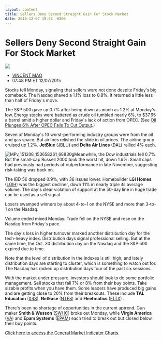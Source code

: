 ```yaml
---
layout: content
title: Sellers Deny Second Straight Gain For Stock Market
date: 2015-12-07 19:48 -0800
---
```



Sellers Deny Second Straight Gain For Stock Market
===================================================


![](https://www.investors.com/wp-content/themes/ibd/dist/images/ibd-placeholder.png)

* [VINCENT MAO](https://www.investors.com/author/maov/ "Posts by VINCENT MAO")
* 07:48 PM ET 12/07/2015




Stocks fell Monday, signaling that sellers were not done despite Friday's big comeback. The Nasdaq shaved a 1.1% loss to 0.8%. It returned a little less than half of Friday's move.


The S&P 500 gave up 0.7% after being down as much as 1.2% at Monday's low. Energy stocks were battered as crude oil tumbled nearly 6%, to $37.65 a barrel amid a higher dollar and Friday's lack of action from OPEC. (See [Oil Plunges 6% After OPEC Fails To Cut Output](http://news.investors.com/investing-futures/120715-784160-oil-plunges-6-after-opec-fails-to-cut-output.htm).)


Seven of Monday's 10 worst-performing industry groups were from the oil and gas space. But airlines relished the slide in oil prices. The airline group cruised up 1.2%. **JetBlue** ([JBLU](https://research.investors.com/quote.aspx?symbol=JBLU)) and **Delta Air Lines** ([DAL](https://research.investors.com/quote.aspx?symbol=DAL)) rallied 4% each.


![MPv_151208_153658261_68830g](https://www.investors.com/wp-content/uploads/2015/12/MPv_151208_153658261_68830g.gif)Meanwhile, the Dow industrials fell 0.7%. But the small-cap Russell 2000 took the worst hit, down 1.6%. Small caps had previously had periods of outperformance in late November, suggesting risk-taking was back on.


The IBD 50 dropped 0.9%, with 36 issues lower. Homebuilder **LGI Homes** ([LGIH](https://research.investors.com/quote.aspx?symbol=LGIH)) was the biggest decliner, down 11% in nearly triple its average volume. The day's clear violation of support at the 50-day line in huge trade can be used as a sell signal.


Losers swamped winners by about 4-to-1 on the NYSE and more than 3-to-1 on the Nasdaq.


Volume ended mixed Monday. Trade fell on the NYSE and rose on the Nasdaq from Friday's pace.


The day's loss in higher turnover marked another distribution day for the tech-heavy index. Distribution days signal professional selling. But at the same time, the Oct. 30 distribution day on the Nasdaq and the S&P 500 expired due to time.


Note that the level of distribution in the indexes is still high, and lately distribution days are starting to cluster, which is something to watch out for. The Nasdaq has racked up distribution days four of the past six sessions.


With the market under pressure, investors should look to do some portfolio management. Sell stocks that fall 7% or 8% from their buy points. Take sizable profits when you have them. Some leaders have produced big gains and are getting close to 20% from their breakouts. These include **TAL Education** ([XRS](https://research.investors.com/quote.aspx?symbol=XRS)), **NetEase** ([NTES](https://research.investors.com/quote.aspx?symbol=NTES)) and **Fleetmatics** ([FLTX](https://research.investors.com/quote.aspx?symbol=FLTX)) .


There's been no shortage of opportunities in the current uptrend. Gun maker **Smith & Wesson** ([SWHC](https://research.investors.com/quote.aspx?symbol=SWHC)) broke out Monday, while **Virgin America** ([VA](https://research.investors.com/quote.aspx?symbol=VA)) and **Epam Systems** ([EPAM](https://research.investors.com/quote.aspx?symbol=EPAM)) each tried to break out but closed below their buy points.


[Click here to access the General Market Indicator Charts](https://www.investors.com/pdf/GMI_120815.pdf).




